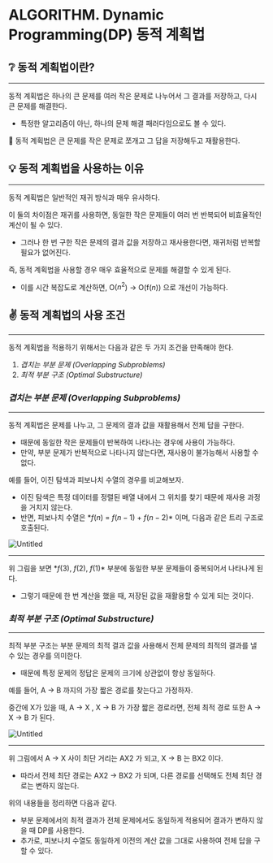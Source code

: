 # ALGORITHM. Dynamic Programming(DP) 동적 계획법

## ❔ 동적 계획법이란?

---

동적 계획법은 하나의 큰 문제를 여러 작은 문제로 나누어서 그 결과를 저장하고, 다시 큰 문제를 해결한다.

- 특정한 알고리즘이 아닌, 하나의 문제 해결 패러다임으로도 볼 수 있다.

<aside>
📌 동적 계획법은 큰 문제를 작은 문제로 쪼개고 그 답을 저장해두고 재활용한다.

</aside>

## 💡 동적 계획법을 사용하는 이유

---

동적 계획법은 일반적인 재귀 방식과 매우 유사하다.

이 둘의 차이점은 재귀를 사용하면, 동일한 작은 문제들이 여러 번 반복되어 비효율적인 계산이 될 수 있다.

- 그러나 한 번 구한 작은 문제의 결과 값을 저장하고 재사용한다면, 재귀처럼 반복할 필요가 없어진다.

즉, 동적 계획법을 사용할 경우 매우 효율적으로 문제를 해결할 수 있게 된다.

- 이를 시간 복잡도로 계산하면, O($n^2$) → O(f($n$)) 으로 개선이 가능하다.

## ✌️ 동적 계획법의 사용 조건

---

동적 계획법을 적용하기 위해서는 다음과 같은 두 가지 조건을 만족해야 한다.

1. *겹치는 부분 문제 (Overlapping Subproblems)*
2. *최적 부분 구조 (Optimal Substructure)*

### *겹치는 부분 문제 (Overlapping Subproblems)*

---

동적 계획법은 문제를 나누고, 그 문제의 결과 값을 재활용해서 전체 답을 구한다.

- 때문에 동일한 작은 문제들이 반복하여 나타나는 경우에 사용이 가능하다.
- 만약, 부분 문제가 반복적으로 나타나지 않는다면, 재사용이 불가능해서 사용할 수 없다.

예를 들어, 이진 탐색과 피보나치 수열의 경우를 비교해보자.

- 이진 탐색은 특정 데이터를 정렬된 배열 내에서 그 위치를 찾기 때문에 재사용 과정을 거치지 않는다.
- 반면, 피보나치 수열은 $*f(n)$ = $f(n-1)$ + $f(n-2)$* 이며, 다음과 같은 트리 구조로 호출된다.

![Untitled](https://prod-files-secure.s3.us-west-2.amazonaws.com/c33fee58-8f40-4523-b222-c56099de30a9/7bd4189a-c24b-4df5-ba45-2be359318068/Untitled.png)

---

위 그림을 보면 $*f(3)$, $f(2)$, $f(1)$* 부분에 동일한 부분 문제들이 중복되어서 나타나게 된다.

- 그렇기 때문에 한 번 계산을 했을 때, 저장된 값을 재활용할 수 있게 되는 것이다.

### *최적 부분 구조 (Optimal Substructure)*

---

최적 부분 구조는 부분 문제의 최적 결과 값을 사용해서 전체 문제의 최적의 결과를 낼 수 있는 경우를 의미한다.

- 때문에 특정 문제의 정답은 문제의 크기에 상관없이 항상 동일하다.

예를 들어, A → B 까지의 가장 짧은 경로를 찾는다고 가정하자.

중간에 X가 있을 때, A → X , X → B 가 가장 짧은 경로라면, 전체 최적 경로 또한 A → X → B 가 된다.

![Untitled](https://prod-files-secure.s3.us-west-2.amazonaws.com/c33fee58-8f40-4523-b222-c56099de30a9/5cb87b68-8b79-4e94-9395-9c3ead66f3ba/Untitled.png)

---

위 그림에서 A → X 사이 최단 거리는 AX2 가 되고, X → B 는 BX2 이다.

- 따라서 전체 최단 경로는 AX2 → BX2 가 되며, 다른 경로를 선택해도 전체 최단 경로는 변하지 않는다.

위의 내용들을 정리하면 다음과 같다.

- 부분 문제에서의 최적 결과가 전체 문제에서도 동일하게 적용되어 결과가 변하지 않을 때 DP를 사용한다.
- 추가로, 피보나치 수열도 동일하게 이전의 계산 값을 그대로 사용하여 전체 답을 구할 수 있다.
